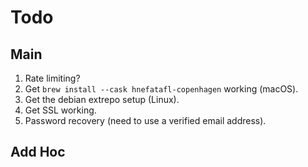 # Todo

## Main

1. Rate limiting?
2. Get `brew install --cask hnefatafl-copenhagen` working (macOS).
3. Get the debian extrepo setup (Linux).
4. Get SSL working.
5. Password recovery (need to use a verified email address).

## Add Hoc
